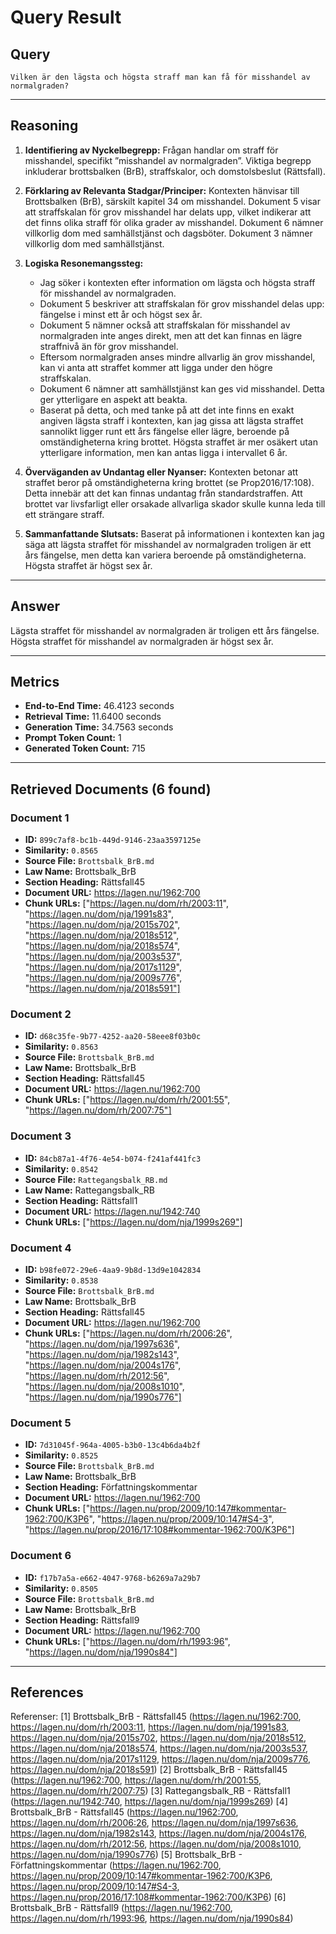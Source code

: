 # Query Result

## Query

```
Vilken är den lägsta och högsta straff man kan få för misshandel av normalgraden?
```

---

## Reasoning

1. **Identifiering av Nyckelbegrepp:** Frågan handlar om straff för misshandel, specifikt ”misshandel av normalgraden”. Viktiga begrepp inkluderar brottsbalken (BrB), straffskalor, och domstolsbeslut (Rättsfall).

2. **Förklaring av Relevanta Stadgar/Principer:** Kontexten hänvisar till Brottsbalken (BrB), särskilt kapitel 34 om misshandel. Dokument 5 visar att straffskalan för grov misshandel har delats upp, vilket indikerar att det finns olika straff för olika grader av misshandel. Dokument 6 nämner villkorlig dom med samhällstjänst och dagsböter. Dokument 3 nämner villkorlig dom med samhällstjänst.

3. **Logiska Resonemangssteg:**
   *   Jag söker i kontexten efter information om lägsta och högsta straff för misshandel av normalgraden.
   *   Dokument 5 beskriver att straffskalan för grov misshandel delas upp: fängelse i minst ett år och högst sex år.
   *   Dokument 5 nämner också att straffskalan för misshandel av normalgraden inte anges direkt, men att det kan finnas en lägre straffnivå än för grov misshandel.
   *   Eftersom normalgraden anses mindre allvarlig än grov misshandel, kan vi anta att straffet kommer att ligga under den högre straffskalan.
   *   Dokument 6 nämner att samhällstjänst kan ges vid misshandel. Detta ger ytterligare en aspekt att beakta.
   *   Baserat på detta, och med tanke på att det inte finns en exakt angiven lägsta straff i kontexten, kan jag gissa att lägsta straffet sannolikt ligger runt ett års fängelse eller lägre, beroende på omständigheterna kring brottet. Högsta straffet är mer osäkert utan ytterligare information, men kan antas ligga i intervallet 6 år.

4. **Överväganden av Undantag eller Nyanser:** Kontexten betonar att straffet beror på omständigheterna kring brottet (se Prop2016/17:108). Detta innebär att det kan finnas undantag från standardstraffen.  Att brottet var livsfarligt eller orsakade allvarliga skador skulle kunna leda till ett strängare straff.

5. **Sammanfattande Slutsats:** Baserat på informationen i kontexten kan jag säga att lägsta straffet för misshandel av normalgraden troligen är ett års fängelse, men detta kan variera beroende på omständigheterna. Högsta straffet är högst sex år.

---

## Answer

Lägsta straffet för misshandel av normalgraden är troligen ett års fängelse. Högsta straffet för misshandel av normalgraden är högst sex år.

---

## Metrics

- **End-to-End Time:** 46.4123 seconds
- **Retrieval Time:** 11.6400 seconds
- **Generation Time:** 34.7563 seconds
- **Prompt Token Count:** 1
- **Generated Token Count:** 715

---

## Retrieved Documents (6 found)

### Document 1

- **ID:** `899c7af8-bc1b-449d-9146-23aa3597125e`
- **Similarity:** `0.8565`
- **Source File:** `Brottsbalk_BrB.md`
- **Law Name:** Brottsbalk_BrB
- **Section Heading:** Rättsfall45
- **Document URL:** https://lagen.nu/1962:700
- **Chunk URLs:** ["https://lagen.nu/dom/rh/2003:11", "https://lagen.nu/dom/nja/1991s83", "https://lagen.nu/dom/nja/2015s702", "https://lagen.nu/dom/nja/2018s512", "https://lagen.nu/dom/nja/2018s574", "https://lagen.nu/dom/nja/2003s537", "https://lagen.nu/dom/nja/2017s1129", "https://lagen.nu/dom/nja/2009s776", "https://lagen.nu/dom/nja/2018s591"]
### Document 2

- **ID:** `d68c35fe-9b77-4252-aa20-58eee8f03b0c`
- **Similarity:** `0.8563`
- **Source File:** `Brottsbalk_BrB.md`
- **Law Name:** Brottsbalk_BrB
- **Section Heading:** Rättsfall45
- **Document URL:** https://lagen.nu/1962:700
- **Chunk URLs:** ["https://lagen.nu/dom/rh/2001:55", "https://lagen.nu/dom/rh/2007:75"]
### Document 3

- **ID:** `84cb87a1-4f76-4e54-b074-f241af441fc3`
- **Similarity:** `0.8542`
- **Source File:** `Rattegangsbalk_RB.md`
- **Law Name:** Rattegangsbalk_RB
- **Section Heading:** Rättsfall1
- **Document URL:** https://lagen.nu/1942:740
- **Chunk URLs:** ["https://lagen.nu/dom/nja/1999s269"]
### Document 4

- **ID:** `b98fe072-29e6-4aa9-9b8d-13d9e1042834`
- **Similarity:** `0.8538`
- **Source File:** `Brottsbalk_BrB.md`
- **Law Name:** Brottsbalk_BrB
- **Section Heading:** Rättsfall45
- **Document URL:** https://lagen.nu/1962:700
- **Chunk URLs:** ["https://lagen.nu/dom/rh/2006:26", "https://lagen.nu/dom/nja/1997s636", "https://lagen.nu/dom/nja/1982s143", "https://lagen.nu/dom/nja/2004s176", "https://lagen.nu/dom/rh/2012:56", "https://lagen.nu/dom/nja/2008s1010", "https://lagen.nu/dom/nja/1990s776"]
### Document 5

- **ID:** `7d31045f-964a-4005-b3b0-13c4b6da4b2f`
- **Similarity:** `0.8525`
- **Source File:** `Brottsbalk_BrB.md`
- **Law Name:** Brottsbalk_BrB
- **Section Heading:** Författningskommentar
- **Document URL:** https://lagen.nu/1962:700
- **Chunk URLs:** ["https://lagen.nu/prop/2009/10:147#kommentar-1962:700/K3P6", "https://lagen.nu/prop/2009/10:147#S4-3", "https://lagen.nu/prop/2016/17:108#kommentar-1962:700/K3P6"]
### Document 6

- **ID:** `f17b7a5a-e662-4047-9768-b6269a7a29b7`
- **Similarity:** `0.8505`
- **Source File:** `Brottsbalk_BrB.md`
- **Law Name:** Brottsbalk_BrB
- **Section Heading:** Rättsfall9
- **Document URL:** https://lagen.nu/1962:700
- **Chunk URLs:** ["https://lagen.nu/dom/rh/1993:96", "https://lagen.nu/dom/nja/1990s84"]
---

## References

Referenser:
[1] Brottsbalk_BrB - Rättsfall45 (https://lagen.nu/1962:700, https://lagen.nu/dom/rh/2003:11, https://lagen.nu/dom/nja/1991s83, https://lagen.nu/dom/nja/2015s702, https://lagen.nu/dom/nja/2018s512, https://lagen.nu/dom/nja/2018s574, https://lagen.nu/dom/nja/2003s537, https://lagen.nu/dom/nja/2017s1129, https://lagen.nu/dom/nja/2009s776, https://lagen.nu/dom/nja/2018s591)
[2] Brottsbalk_BrB - Rättsfall45 (https://lagen.nu/1962:700, https://lagen.nu/dom/rh/2001:55, https://lagen.nu/dom/rh/2007:75)
[3] Rattegangsbalk_RB - Rättsfall1 (https://lagen.nu/1942:740, https://lagen.nu/dom/nja/1999s269)
[4] Brottsbalk_BrB - Rättsfall45 (https://lagen.nu/1962:700, https://lagen.nu/dom/rh/2006:26, https://lagen.nu/dom/nja/1997s636, https://lagen.nu/dom/nja/1982s143, https://lagen.nu/dom/nja/2004s176, https://lagen.nu/dom/rh/2012:56, https://lagen.nu/dom/nja/2008s1010, https://lagen.nu/dom/nja/1990s776)
[5] Brottsbalk_BrB - Författningskommentar (https://lagen.nu/1962:700, https://lagen.nu/prop/2009/10:147#kommentar-1962:700/K3P6, https://lagen.nu/prop/2009/10:147#S4-3, https://lagen.nu/prop/2016/17:108#kommentar-1962:700/K3P6)
[6] Brottsbalk_BrB - Rättsfall9 (https://lagen.nu/1962:700, https://lagen.nu/dom/rh/1993:96, https://lagen.nu/dom/nja/1990s84)

